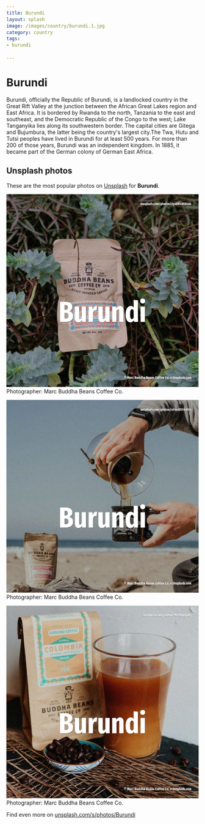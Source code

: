 ```yaml
---
title: Burundi
layout: splash
image: /images/country/burundi.1.jpg
category: country
tags:
- burundi

---
```

# Burundi

Burundi, officially the Republic of Burundi, is a landlocked country in the Great Rift Valley at  the junction between the African Great Lakes region and East Africa. It is bordered by Rwanda to the north, Tanzania to the east and southeast, and the Democratic  Republic of the Congo to the west; Lake Tanganyika lies along its southwestern border. The capital cities are Gitega and Bujumbura, the latter being the country's largest city.The Twa,  Hutu and Tutsi peoples have lived in Burundi for at least 500 years. For more than 200 of those years, Burundi was an independent kingdom. In 1885, it became part of the German colony of German East Africa. 

 
## Unsplash photos
These are the most popular photos on [Unsplash](https://unsplash.com) for **Burundi**.
 
![Burundi](/images/country/burundi.1.jpg)
Photographer:  Marc Buddha Beans Coffee Co.
 
![Burundi](/images/country/burundi.2.jpg)
Photographer:  Marc Buddha Beans Coffee Co.
 
![Burundi](/images/country/burundi.3.jpg)
Photographer:  Marc Buddha Beans Coffee Co.
 
Find even more on [unsplash.com/s/photos/Burundi](https://unsplash.com/s/photos/Burundi)
 
